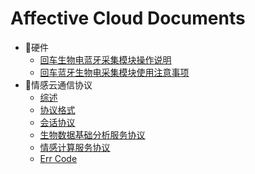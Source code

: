 # Affective Cloud Documents

* 📱硬件
	*  [回车生物电蓝牙采集模块操作说明][1]
	*  [回车蓝牙生物电采集模块使用注意事项][2]
* 📡情感云通信协议
	*  [综述][3]
	*  [协议格式][4]
	*  [会话协议][5]
	*  [生物数据基础分析服务协议][6]
	*  [情感计算服务协议][7]
	*  [Err Code][8]

[1]:	hardware/回车生物电蓝牙采集模块操作说明.md
[2]:	hardware/回车蓝牙生物电采集模块使用注意事项.md
[3]:	websocket/综述.md
[4]:	websocket/协议格式.md
[5]:	websocket/会话协议.md
[6]:	websocket/生物数据基础分析服务协议.md
[7]:	websocket/情感计算服务协议.md
[8]:	websocket/ErrCode.md